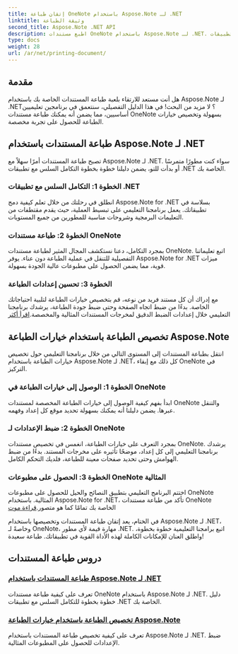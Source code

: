```yaml
---
title: إتقان طباعة OneNote باستخدام Aspose.Note لـ .NET
linktitle: وثيقة الطباعة
second_title: Aspose.Note .NET API
description: اطبع مستندات OneNote باستخدام Aspose.Note لـ .NET. استكشف التكامل السلس مع تطبيقات .NET، وقم بتخصيص خيارات الطباعة، وأطلق العنان لقوة طباعة المستندات.
type: docs
weight: 28
url: /ar/net/printing-document/
---
```

## مقدمة

هل أنت مستعد للارتقاء بلعبة طباعة المستندات الخاصة بك باستخدام Aspose.Note لـ .NET؟ لا مزيد من البحث! في هذا الدليل التفصيلي، سنتعمق في برنامجين تعليميين أساسيين، مما يضمن أنه يمكنك طباعة مستندات OneNote بسهولة وتخصيص خيارات الطباعة للحصول على تجربة مخصصة.

## طباعة المستندات باستخدام Aspose.Note لـ .NET

تصبح طباعة المستندات أمرًا سهلاً مع Aspose.Note لـ .NET. سواء كنت مطورًا متمرسًا أو بدأت للتو، يضمن دليلنا خطوة بخطوة التكامل السلس مع تطبيقات .NET الخاصة بك.

### الخطوة 1: التكامل السلس مع تطبيقات .NET

انطلق في رحلتك من خلال تعلم كيفية دمج Aspose.Note for .NET بسلاسة في تطبيقاتك. يعمل برنامجنا التعليمي على تبسيط العملية، حيث يقدم مقتطفات من التعليمات البرمجية وشروحات مناسبة للمطورين من جميع المستويات.

### الخطوة 2: طباعة مستندات OneNote

بمجرد التكامل، دعنا نستكشف المجال المثير لطباعة مستندات OneNote. اتبع تعليماتنا التفصيلية للتنقل في عملية الطباعة دون عناء. يوفر Aspose.Note for .NET ميزات قوية، مما يضمن الحصول على مطبوعات عالية الجودة بسهولة.

### الخطوة 3: تحسين إعدادات الطباعة

مع إدراك أن كل مستند فريد من نوعه، قم بتخصيص خيارات الطباعة لتلبية احتياجاتك الخاصة. بدءًا من ضبط اتجاه الصفحة وحتى ضبط جودة الطباعة، يرشدك برنامجنا التعليمي خلال إعدادات الضبط الدقيق لمخرجات المستندات المثالية والمخصصة.[اقرأ أكثر](./print-documents/)

## تخصيص الطباعة باستخدام خيارات الطباعة Aspose.Note

انتقل بطباعة المستندات إلى المستوى التالي من خلال برنامجنا التعليمي حول تخصيص خيارات الطباعة باستخدام Aspose.Note لـ .NET، كل ذلك مع إبقاء OneNote في التركيز.

### الخطوة 1: الوصول إلى خيارات الطباعة في OneNote

ابدأ بفهم كيفية الوصول إلى خيارات الطباعة المخصصة لمستندات OneNote والتنقل عبرها. يضمن دليلنا أنه يمكنك بسهولة تحديد موقع كل إعداد وفهمه.

### الخطوة 2: ضبط الإعدادات لـ OneNote

بمجرد التعرف على خيارات الطباعة، انغمس في تخصيص مستندات OneNote. يرشدك برنامجنا التعليمي إلى كل إعداد، موضحًا تأثيره على مخرجات المستند. بدءًا من ضبط الهوامش وحتى تحديد صفحات معينة للطباعة، فلديك التحكم الكامل.

### الخطوة 3: الحصول على مطبوعات OneNote المثالية

 اختتم البرنامج التعليمي بتطبيق النصائح والحيل للحصول على مطبوعات OneNote المثالية. باستخدام Aspose.Note for .NET، تأكد من طباعة مستندات OneNote الخاصة بك تمامًا كما هو متصور.[قراءة موت](./customize-printing-options/)

في الختام، يعد إتقان طباعة المستندات وتخصيصها باستخدام Aspose.Note لـ .NET، وخاصةً لـ OneNote، مهارة قيمة لأي مطور .NET. اتبع برامجنا التعليمية خطوة بخطوة، واطلق العنان للإمكانات الكاملة لهذه الأداة القوية في تطبيقاتك. طباعة سعيدة!
## دروس طباعة المستندات
### [طباعة المستندات باستخدام Aspose.Note لـ .NET](./print-documents/)
تعرف على كيفية طباعة مستندات OneNote باستخدام Aspose.Note لـ .NET. دليل خطوة بخطوة للتكامل السلس مع تطبيقات .NET الخاصة بك.
### [تخصيص الطباعة باستخدام خيارات الطباعة Aspose.Note](./customize-printing-options/)
تعرف على كيفية تخصيص طباعة المستندات باستخدام Aspose.Note لـ .NET. ضبط الإعدادات للحصول على المطبوعات المثالية.